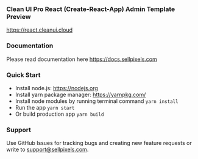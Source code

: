 ### Clean UI Pro React (Create-React-App) Admin Template Preview ###
https://react.cleanui.cloud

### Documentation ###
Please read documentation here https://docs.sellpixels.com

### Quick Start ###
* Install node.js: https://nodejs.org​
* Install yarn package manager: https://yarnpkg.com/​
* Install node modules by running terminal command `yarn install`
* Run the app `yarn start`
* Or build production app `yarn build`

### Support ###
Use GitHub Issues for tracking bugs and creating new feature requests or write to [support@sellpixels.com](mailto:support@sellpixels.com).
